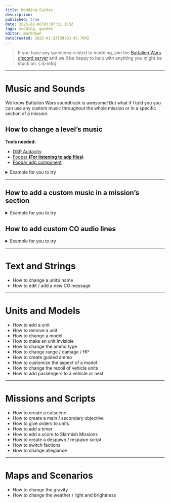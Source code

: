 ```yaml
---
title: Modding Guides
description: 
published: true
date: 2025-02-06T03:07:31.153Z
tags: modding, guides
editor: markdown
dateCreated: 2025-01-23T20:03:45.704Z
---
```


> If you have any questions related to modding, join the [Battalion Wars discord server](https://discord.gg/aPvrTsDARJ)  and we'll be happy to help with anything you might be stuck on.
{.is-info}

---

# Music and Sounds

We know Battalion Wars soundtrack is awesome! But what if I told you you can use any custom music throughout the whole mission or in a specific section of a mission.

## How to change a level’s music

**Tools needed:**

- [DSP Audacity](https://github.com/jackoalan/audacity/releases/tag/v2.3.0)
- [Foobar **(For listening to adp files)**](https://www.foobar2000.org/getfile/foobar2000_v1.6.10.exe)
- [Foobar adp component](https://www.vgmpf.com/Wiki/index.php/ADPCM_Decoders)



<details>
<summary>Example for you to try</summary>
<br>
  

<br><br>
</details>

---

## How to add a custom music in a mission’s section

<details>
<summary>Example for you to try</summary>
<br>
  

<br><br>
</details>

## How to add custom CO audio lines

<details>
<summary>Example for you to try</summary>
<br>
  

<br><br>
</details>

---

# Text and Strings

- How to change a unit’s name
- How to edit / add a new CO message

---

# Units and Models

- How to add a unit
- How to remove a unit
- How to change a model
- How to make an unit invisible
- How to change the ammo type
- How to change range / damage / HP
- How to create guided ammo
- How to customize the aspect of a model
- How to change the recoil of vehicle units
- How to add passengers to a vehicle or nest

---

# Missions and Scripts

- How to create a cutscene
- How to create a main / secondary objective
- How to give orders to units
- How to add a timer
- How to add a score to Skirmish Missions
- How to create a despawn / respawn script
- How to switch factions
- How to change allegiance

---

# Maps and Scenarios

- How to change the gravity
- How to change the weather / light and brightness











